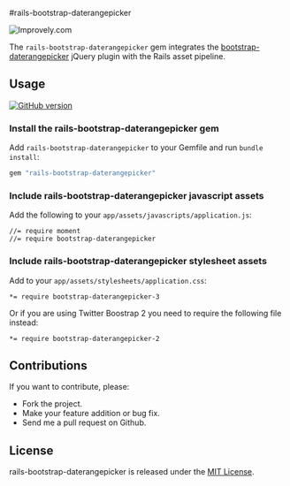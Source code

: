 #rails-bootstrap-daterangepicker

![Improvely.com](http://i.imgur.com/LbAMf3D.png)

The `rails-bootstrap-daterangepicker` gem integrates the [bootstrap-daterangepicker](https://github.com/dangrossman/bootstrap-daterangepicker) jQuery plugin with the Rails asset pipeline.


## Usage

[![GitHub version](https://badge.fury.io/gh/chilian%2Frails-bootstrap-daterangepicker.png)](http://badge.fury.io/gh/chilian%2Frails-bootstrap-daterangepicker)

### Install the rails-bootstrap-daterangepicker gem

Add `rails-bootstrap-daterangepicker` to your Gemfile and run `bundle install`:

```ruby
gem "rails-bootstrap-daterangepicker"
```

### Include rails-bootstrap-daterangepicker javascript assets

Add the following to your `app/assets/javascripts/application.js`:

```
//= require moment
//= require bootstrap-daterangepicker
```

### Include rails-bootstrap-daterangepicker stylesheet assets

Add to your `app/assets/stylesheets/application.css`:

```
*= require bootstrap-daterangepicker-3
```

Or if you are using Twitter Boostrap 2 you need to require the following file instead:

```
*= require bootstrap-daterangepicker-2
```

## Contributions

If you want to contribute, please:

  * Fork the project.
  * Make your feature addition or bug fix.
  * Send me a pull request on Github.

## License

rails-bootstrap-daterangepicker is released under the [MIT License](http://www.opensource.org/licenses/MIT).
